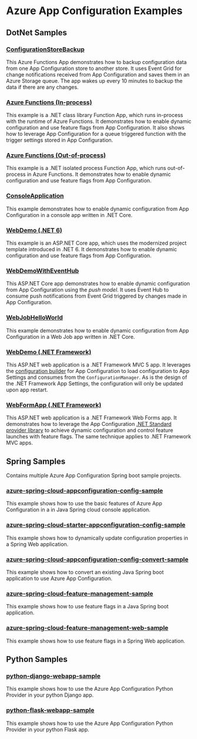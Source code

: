 # Azure App Configuration Examples

## DotNet Samples

### [ConfigurationStoreBackup](./ConfigurationStoreBackup)

This Azure Functions App demonstrates how to backup configuration data from one App Configuration store to another store. It uses Event Grid for change notifications received from App Configuration and saves them in an Azure Storage queue. The app wakes up every 10 minutes to backup the data if there are any changes.

### [Azure Functions (In-process)](./DotNetCore/AzureFunction/FunctionApp)

This example is a .NET class library Function App, which runs in-process with the runtime of Azure Functions. It demonstrates how to enable dynamic configuration and use feature flags from App Configuration. It also shows how to leverage App Configuration for a queue triggered function with the trigger settings stored in App Configuration.

### [Azure Functions (Out-of-process)](./DotNetCore/AzureFunction/FunctionAppIsolatedMode)

This example is a .NET isolated process Function App, which runs out-of-process in Azure Functions. It demonstrates how to enable dynamic configuration and use feature flags from App Configuration.

### [ConsoleApplication](./DotNetCore/ConsoleApplication)

This example demonstrates how to enable dynamic configuration from App Configuration in a console app written in .NET Core.

### [WebDemo (.NET 6)](./DotNetCore/WebDemoNet6)

This example is an ASP.NET Core app, which uses the modernized project template introduced in .NET 6. It demonstrates how to enable dynamic configuration and use feature flags from App Configuration.

### [WebDemoWithEventHub](./DotNetCore/WebDemoWithEventHub/WebDemoWithEventHub)

This ASP.NET Core app demonstrates how to enable dynamic configuration from App Configuration using the *push model*. It uses Event Hub to consume push notifications from Event Grid triggered by changes made in App Configuration.

### [WebJobHelloWorld](./DotNetCore/WebJobs/WebJobHelloWorld)

This example demonstrates how to enable dynamic configuration from App Configuration in a Web Job app written in .NET Core.

### [WebDemo (.NET Framework)](./DotNetFramework/WebDemo)

This ASP.NET web application is a .NET Framework MVC 5 app. It leverages the [configuration builder](https://www.nuget.org/packages/Microsoft.Configuration.ConfigurationBuilders.AzureAppConfiguration/) for App Configuration to load configuration to App Settings and consumes from the `ConfigurationManager`. As is the design of the .NET Framework App Settings, the configuration will only be updated upon app restart.

### [WebFormApp (.NET Framework)](./DotNetFramework/WebFormApp)

This ASP.NET web application is a .NET Framework Web Forms app. It demonstrates how to leverage the App Configuration [.NET Standard provider library](https://www.nuget.org/packages/Microsoft.Extensions.Configuration.AzureAppConfiguration/) to achieve dynamic configuration and control feature launches with feature flags. The same technique applies to .NET Framework MVC apps.

## Spring Samples

Contains multiple Azure App Configuration Spring boot sample projects.

### [azure-spring-cloud-appconfiguration-config-sample](https://github.com/Azure-Samples/azure-spring-boot-samples/tree/main/appconfiguration/azure-spring-cloud-appconfiguration-config/azure-spring-cloud-appconfiguration-config-sample)

This example shows how to use the basic features of Azure App Configuration in a in Java Spring cloud console application.

### [azure-spring-cloud-starter-appconfiguration-config-sample](https://github.com/Azure-Samples/azure-spring-boot-samples/tree/main/appconfiguration/azure-spring-cloud-starter-appconfiguration-config/azure-spring-cloud-starter-appconfiguration-config-sample)

This example shows how to dynamically update configuration properties in a Spring Web application.

### [azure-spring-cloud-appconfiguration-config-convert-sample](https://github.com/Azure-Samples/azure-spring-boot-samples/tree/main/appconfiguration/azure-spring-cloud-appconfiguration-config/azure-spring-cloud-appconfiguration-config-convert-sample)

This example shows how to convert an existing Java Spring boot application to use Azure App Configuration.

### [azure-spring-cloud-feature-management-sample](https://github.com/Azure-Samples/azure-spring-boot-samples/tree/main/appconfiguration/azure-spring-cloud-feature-management/azure-spring-cloud-feature-management-sample)

This example shows how to use feature flags in a Java Spring boot application.

### [azure-spring-cloud-feature-management-web-sample](https://github.com/Azure-Samples/azure-spring-boot-samples/tree/main/appconfiguration/azure-spring-cloud-feature-management-web/azure-spring-cloud-feature-management-web-sample)

This example shows how to use feature flags in a Spring Web application.

## Python Samples

### [python-django-webapp-sample](./Python/python-django-webapp-sample/)

This example shows how to use the Azure App Configuration Python Provider in your python Django app.

### [python-flask-webapp-sample](./Python/python-flask-webapp-sample/)

This example shows how to use the Azure App Configuration Python Provider in your python Flask app.